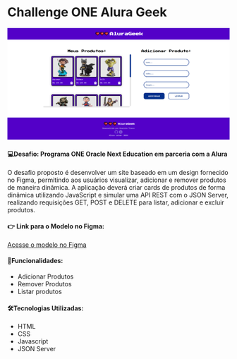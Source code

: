 # Challenge ONE Alura Geek

![](assets/img/design-preview.png)



#### 💻Desafio: Programa ONE Oracle Next Education em parceria com a Alura

O desafio proposto é desenvolver um site baseado em um design fornecido no Figma, permitindo aos usuários visualizar, adicionar e remover produtos de maneira dinâmica. A aplicação deverá criar cards de produtos de forma dinâmica utilizando JavaScript e simular uma API REST com o JSON Server, realizando requisições GET, POST e DELETE para listar, adicionar e excluir produtos.



#### 👉 Link para o Modelo no Figma:

[Acesse o modelo no Figma](https://www.figma.com/design/1zm3NNIw4KcI0RQtR6UmqK/New-AluraGeek---PT?node-id=0-1&t=oILoRVBNihIOKCpe-0)



#### 📌Funcionalidades:

- Adicionar Produtos
- Remover Produtos
- Listar produtos



#### 🛠️Tecnologias Utilizadas:

- HTML
- CSS
- Javascript
- JSON Server